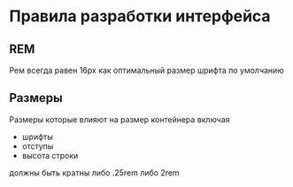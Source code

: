 # Правила разработки интерфейса

## REM 
Рем всегда равен 16px как оптимальный размер шрифта по умолчанию

## Размеры 
Размеры которые влияют на размер контейнера включая 
- шрифты
- отступы 
- высота строки 

должны быть кратны либо .25rem либо 2rem
